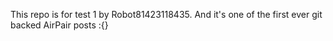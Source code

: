 This repo is for test 1 by Robot81423118435. And it's one of the first ever git backed AirPair posts :{}